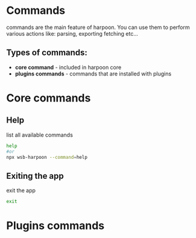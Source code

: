 
# Commands
commands are the main feature of harpoon.
You can use them to perform various actions like: parsing, exporting fetching etc...

## Types of commands:
- **core command** - included in harpoon core
- **plugins commands** - commands that are installed with plugins




# Core commands

## Help
list all available commands
```bash
help
#or 
npx wsb-harpoon --command=help
```

## Exiting the app
exit the app
```bash
exit
```


# Plugins commands




